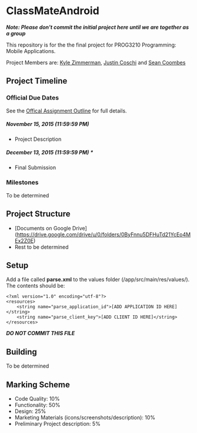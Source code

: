 # ClassMateAndroid

***Note: Please don't commit the initial project here until we are together as a group***

This repository is for the the final project for PROG3210 Programming: Mobile Applications.

Project Members are: [Kyle Zimmerman](https://github.com/kylezimmerman),  [Justin Coschi](https://github.com/jcoschi) and [Sean Coombes](https://github.com/scoombes)

## Project Timeline

### Official Due Dates
See the [Offical Assignment Outline](https://drive.google.com/open?id=1sKS4xyNEArK0vDudESKrv_awUPtcPt2tujEm7kMJgJk) for full details.
##### November 15, 2015  (11:59:59 PM)
- Project Description

##### December 13, 2015 (11:59:59 PM) *
- Final Submission

### Milestones
To be determined

## Project Structure
- [Documents on Google Drive] (https://drive.google.com/drive/u/0/folders/0ByFnnu5DFHuTd21YcEo4MEx2Z0E)
- Rest to be determined

## Setup
Add a file called **parse.xml** to the values folder (/app/src/main/res/values/). The contents should be:

```
<?xml version="1.0" encoding="utf-8"?>
<resources>
    <string name="parse_application_id">[ADD APPLICATION ID HERE]</string>
    <string name="parse_client_key">[ADD CLIENT ID HERE]</string>
</resources>
```

***DO NOT COMMIT THIS FILE***

## Building
To be determined

## Marking Scheme
- Code Quality: 10%
- Functionality: 50%
- Design: 25%
- Marketing Materials (icons/screenshots/description): 10%
- Preliminary Project description: 5%
